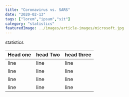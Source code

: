 ```yaml
---
title: "Coronavirus vs. SARS"
date: "2020-02-13"
tags: ["lorem","ipsum","sit"]
category: "statistics"
featuredImage: ../images/article-images/microsoft.jpg
---
```


statistics

|Head one|head Two|head three|
|---|---|---|
|line|line|line|
|line|line|line|
|line|line|line|
|line|line|line|